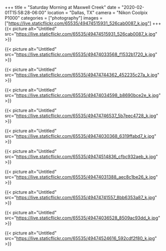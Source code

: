 +++
title = "Saturday Morning at Maxwell Creek"
date = "2020-02-01T15:58:28-06:00"
location = "Dallas, TX"
camera = "Nikon Coolpix P1000"
categories = ["photography"]
images = ["https://live.staticflickr.com/65535/49474515931_526cab0087_k.jpg"]
+++
{{< picture alt="Untitled" src="https://live.staticflickr.com/65535/49474515931_526cab0087_k.jpg" >}}

<!--more-->

{{< picture alt="Untitled" src="https://live.staticflickr.com/65535/49474033568_f1532b1720_k.jpg" >}}

{{< picture alt="Untitled" src="https://live.staticflickr.com/65535/49474744362_452235c27a_k.jpg" >}}

{{< picture alt="Untitled" src="https://live.staticflickr.com/65535/49474034598_b8690bce2e_k.jpg" >}}

{{< picture alt="Untitled" src="https://live.staticflickr.com/65535/49474746537_5b7eec4728_k.jpg" >}}

{{< picture alt="Untitled" src="https://live.staticflickr.com/65535/49474030368_6319ffabd7_k.jpg" >}}

{{< picture alt="Untitled" src="https://live.staticflickr.com/65535/49474514836_cfbc932aeb_k.jpg" >}}

{{< picture alt="Untitled" src="https://live.staticflickr.com/65535/49474031388_aec8c1be26_k.jpg" >}}

{{< picture alt="Untitled" src="https://live.staticflickr.com/65535/49474741557_8bb6353a87_k.jpg" >}}

{{< picture alt="Untitled" src="https://live.staticflickr.com/65535/49474036528_8509ac93dd_k.jpg" >}}

{{< picture alt="Untitled" src="https://live.staticflickr.com/65535/49474524616_592cdf2f80_k.jpg" >}}

